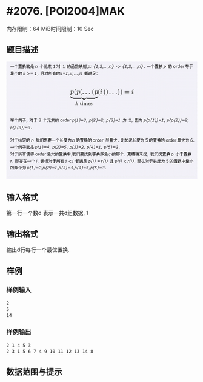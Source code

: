 # #2076. [POI2004]MAK

内存限制：64 MiB时间限制：10 Sec

## 题目描述

![](images/2076.jpg)

## 输入格式

第一行一个数d 表示一共d组数据, 1 

## 输出格式

输出d行每行一个最优置换. 

## 样例

### 样例输入

    
    2
    5
    14
    
    
    

### 样例输出

    
    2 1 4 5 3
    2 3 1 5 6 7 4 9 10 11 12 13 14 8
    
    

## 数据范围与提示
